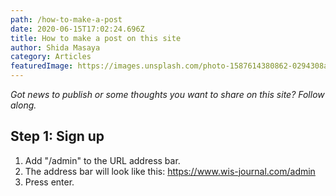 ```yaml
---
path: /how-to-make-a-post
date: 2020-06-15T17:02:24.696Z
title: How to make a post on this site
author: Shida Masaya
category: Articles
featuredImage: https://images.unsplash.com/photo-1587614380862-0294308ae58b?ixlib=rb-1.2.1&ixid=eyJhcHBfaWQiOjEyMDd9&auto=format&fit=crop&w=1950&q=80
---
```

*Got news to publish or some thoughts you want to share on this  site? Follow along.*

## Step 1: Sign up
1. Add "/admin" to the URL address bar.
2. The address bar will look like this: https://www.wis-journal.com/admin
3. Press enter.